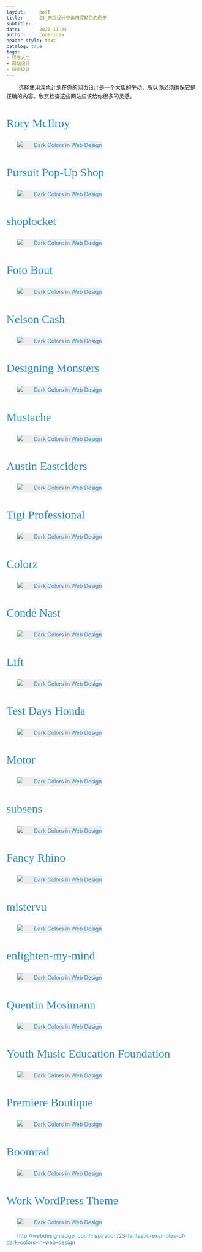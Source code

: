 ```yaml
---
layout:     post
title:      23_网页设计中运用深颜色的例子
subtitle:   
date:       2020-11-24
author:     coderidea
header-style: text
catalog: true
tags:
- 程序人生
- 网站设计
- 网页设计
--- 
```

<p><span style="font-family:'Helvetica Neue', Helvetica, Arial, sans-serif;font-size:13px;line-height:19px;">
</span></p><p style="margin-left:0px;text-indent:2em;line-height:1.6em;font-size:14px;"><span><span> 选择使用深色计划在你的网页设计是一个大胆的举动，所以你必须确保它是正确的内容。欣赏</span><span>检查这些网站应该给你很多的灵感。</span></span></p>
<h3 style="margin-left:0px;font-size:30px;font-weight:normal;font-family:Georgia, 'Nimbus Roman No9 L', serif;font-style:normal;line-height:1.1em;"><a style="color:#2b8dc0;font-weight:inherit;line-height:inherit;text-decoration:none;" href="http://rorymcilroy.com/">Rory McIlroy</a></h3>
<p style="margin-left:0px;text-indent:2em;line-height:1.6em;font-size:14px;"><a style="color:#2b8dc0;font-weight:inherit;line-height:inherit;text-decoration:none;" href="http://rorymcilroy.com/"><img class="aligncenter size-full wp-image-3448" style="margin-left:auto;background-color:#ededed;clear:both;" title="Dark Colors in Web Design" src="http://webdesignledger.com/wp-content/uploads/2012/04/darksites01.jpg" alt="Dark Colors in Web Design" /></a></p>
<h3 style="margin-left:0px;font-size:30px;font-weight:normal;font-family:Georgia, 'Nimbus Roman No9 L', serif;font-style:normal;line-height:1.1em;"><a style="color:#2b8dc0;font-weight:inherit;line-height:inherit;text-decoration:none;" href="http://www.pursuityourself.com/">Pursuit Pop-Up Shop</a></h3>
<p style="margin-left:0px;text-indent:2em;line-height:1.6em;font-size:14px;"><a style="color:#2b8dc0;font-weight:inherit;line-height:inherit;text-decoration:none;" href="http://www.pursuityourself.com/"><img class="aligncenter size-full wp-image-3448" style="margin-left:auto;background-color:#ededed;clear:both;" title="Dark Colors in Web Design" src="http://webdesignledger.com/wp-content/uploads/2012/04/darksites02.jpg" alt="Dark Colors in Web Design" /></a></p>
<h3 style="margin-left:0px;font-size:30px;font-weight:normal;font-family:Georgia, 'Nimbus Roman No9 L', serif;font-style:normal;line-height:1.1em;"><a style="color:#2b8dc0;font-weight:inherit;line-height:inherit;text-decoration:none;" href="https://www.shoplocket.com/">shoplocket</a></h3>
<p style="margin-left:0px;text-indent:2em;line-height:1.6em;font-size:14px;"><a style="color:#2b8dc0;font-weight:inherit;line-height:inherit;text-decoration:none;" href="https://www.shoplocket.com/"><img class="aligncenter size-full wp-image-3448" style="margin-left:auto;background-color:#ededed;clear:both;" title="Dark Colors in Web Design" src="http://webdesignledger.com/wp-content/uploads/2012/04/darksites03.jpg" alt="Dark Colors in Web Design" /></a></p>
<h3 style="margin-left:0px;font-size:30px;font-weight:normal;font-family:Georgia, 'Nimbus Roman No9 L', serif;font-style:normal;line-height:1.1em;"><a style="color:#2b8dc0;font-weight:inherit;line-height:inherit;text-decoration:none;" href="http://fotobout.com/">Foto Bout</a></h3>
<p style="margin-left:0px;text-indent:2em;line-height:1.6em;font-size:14px;"><a style="color:#2b8dc0;font-weight:inherit;line-height:inherit;text-decoration:none;" href="http://fotobout.com/"><img class="aligncenter size-full wp-image-3448" style="margin-left:auto;background-color:#ededed;clear:both;" title="Dark Colors in Web Design" src="http://webdesignledger.com/wp-content/uploads/2012/04/darksites04.jpg" alt="Dark Colors in Web Design" /></a></p>
<h3 style="margin-left:0px;font-size:30px;font-weight:normal;font-family:Georgia, 'Nimbus Roman No9 L', serif;font-style:normal;line-height:1.1em;"><a style="color:#2b8dc0;font-weight:inherit;line-height:inherit;text-decoration:none;" href="http://www.nelsoncash.com/">Nelson Cash</a></h3>
<p style="margin-left:0px;text-indent:2em;line-height:1.6em;font-size:14px;"><a style="color:#2b8dc0;font-weight:inherit;line-height:inherit;text-decoration:none;" href="http://www.nelsoncash.com/"><img class="aligncenter size-full wp-image-3448" style="margin-left:auto;background-color:#ededed;clear:both;" title="Dark Colors in Web Design" src="http://webdesignledger.com/wp-content/uploads/2012/04/darksites05.jpg" alt="Dark Colors in Web Design" /></a></p>
<h3 style="margin-left:0px;font-size:30px;font-weight:normal;font-family:Georgia, 'Nimbus Roman No9 L', serif;font-style:normal;line-height:1.1em;"><a style="color:#2b8dc0;font-weight:inherit;line-height:inherit;text-decoration:none;" href="http://designingmonsters.com/">Designing Monsters</a></h3>
<p style="margin-left:0px;text-indent:2em;line-height:1.6em;font-size:14px;"><a style="color:#2b8dc0;font-weight:inherit;line-height:inherit;text-decoration:none;" href="http://designingmonsters.com/"><img class="aligncenter size-full wp-image-3448" style="margin-left:auto;background-color:#ededed;clear:both;" title="Dark Colors in Web Design" src="http://webdesignledger.com/wp-content/uploads/2012/04/darksites06.jpg" alt="Dark Colors in Web Design" /></a></p>
<h3 style="margin-left:0px;font-size:30px;font-weight:normal;font-family:Georgia, 'Nimbus Roman No9 L', serif;font-style:normal;line-height:1.1em;"><a style="color:#2b8dc0;font-weight:inherit;line-height:inherit;text-decoration:none;" href="http://www.mustache.dk/#/Work/rodekors">Mustache</a></h3>
<p style="margin-left:0px;text-indent:2em;line-height:1.6em;font-size:14px;"><a style="color:#2b8dc0;font-weight:inherit;line-height:inherit;text-decoration:none;" href="http://www.mustache.dk/#/Work/rodekors"><img class="aligncenter size-full wp-image-3448" style="margin-left:auto;background-color:#ededed;clear:both;" title="Dark Colors in Web Design" src="http://webdesignledger.com/wp-content/uploads/2012/04/darksites07.jpg" alt="Dark Colors in Web Design" /></a></p>
<h3 style="margin-left:0px;font-size:30px;font-weight:normal;font-family:Georgia, 'Nimbus Roman No9 L', serif;font-style:normal;line-height:1.1em;"><a style="color:#2b8dc0;font-weight:inherit;line-height:inherit;text-decoration:none;" href="http://www.austineastciders.com/">Austin Eastciders</a></h3>
<p style="margin-left:0px;text-indent:2em;line-height:1.6em;font-size:14px;"><a style="color:#2b8dc0;font-weight:inherit;line-height:inherit;text-decoration:none;" href="http://www.austineastciders.com/"><img class="aligncenter size-full wp-image-3448" style="margin-left:auto;background-color:#ededed;clear:both;" title="Dark Colors in Web Design" src="http://webdesignledger.com/wp-content/uploads/2012/04/darksites08.jpg" alt="Dark Colors in Web Design" /></a></p>
<h3 style="margin-left:0px;font-size:30px;font-weight:normal;font-family:Georgia, 'Nimbus Roman No9 L', serif;font-style:normal;line-height:1.1em;"><a style="color:#2b8dc0;font-weight:inherit;line-height:inherit;text-decoration:none;" href="http://www.tigiprofessional.com/">Tigi Professional</a></h3>
<p style="margin-left:0px;text-indent:2em;line-height:1.6em;font-size:14px;"><a style="color:#2b8dc0;font-weight:inherit;line-height:inherit;text-decoration:none;" href="http://www.tigiprofessional.com/"><img class="aligncenter size-full wp-image-3448" style="margin-left:auto;background-color:#ededed;clear:both;" title="Dark Colors in Web Design" src="http://webdesignledger.com/wp-content/uploads/2012/04/darksites09.jpg" alt="Dark Colors in Web Design" /></a></p>
<h3 style="margin-left:0px;font-size:30px;font-weight:normal;font-family:Georgia, 'Nimbus Roman No9 L', serif;font-style:normal;line-height:1.1em;"><a style="color:#2b8dc0;font-weight:inherit;line-height:inherit;text-decoration:none;" href="http://www.colorz.fr/#!/en">Colorz</a></h3>
<p style="margin-left:0px;text-indent:2em;line-height:1.6em;font-size:14px;"><a style="color:#2b8dc0;font-weight:inherit;line-height:inherit;text-decoration:none;" href="http://www.colorz.fr/#!/en"><img class="aligncenter size-full wp-image-3448" style="margin-left:auto;background-color:#ededed;clear:both;" title="Dark Colors in Web Design" src="http://webdesignledger.com/wp-content/uploads/2012/04/darksites10.jpg" alt="Dark Colors in Web Design" /></a></p>
<h3 style="margin-left:0px;font-size:30px;font-weight:normal;font-family:Georgia, 'Nimbus Roman No9 L', serif;font-style:normal;line-height:1.1em;"><a style="color:#2b8dc0;font-weight:inherit;line-height:inherit;text-decoration:none;" href="http://www.condenast.com/">Condé Nast</a></h3>
<p style="margin-left:0px;text-indent:2em;line-height:1.6em;font-size:14px;"><a style="color:#2b8dc0;font-weight:inherit;line-height:inherit;text-decoration:none;" href="http://www.condenast.com/"><img class="aligncenter size-full wp-image-3448" style="margin-left:auto;background-color:#ededed;clear:both;" title="Dark Colors in Web Design" src="http://webdesignledger.com/wp-content/uploads/2012/04/darksites11.jpg" alt="Dark Colors in Web Design" /></a></p>
<h3 style="margin-left:0px;font-size:30px;font-weight:normal;font-family:Georgia, 'Nimbus Roman No9 L', serif;font-style:normal;line-height:1.1em;"><a style="color:#2b8dc0;font-weight:inherit;line-height:inherit;text-decoration:none;" href="http://www.lift-mag.com/">Lift</a></h3>
<p style="margin-left:0px;text-indent:2em;line-height:1.6em;font-size:14px;"><a style="color:#2b8dc0;font-weight:inherit;line-height:inherit;text-decoration:none;" href="http://www.lift-mag.com/"><img class="aligncenter size-full wp-image-3448" style="margin-left:auto;background-color:#ededed;clear:both;" title="Dark Colors in Web Design" src="http://webdesignledger.com/wp-content/uploads/2012/04/darksites12.jpg" alt="Dark Colors in Web Design" /></a></p>
<h3 style="margin-left:0px;font-size:30px;font-weight:normal;font-family:Georgia, 'Nimbus Roman No9 L', serif;font-style:normal;line-height:1.1em;"><a style="color:#2b8dc0;font-weight:inherit;line-height:inherit;text-decoration:none;" href="http://testdays.hondamoto.ch/">Test Days Honda</a></h3>
<p style="margin-left:0px;text-indent:2em;line-height:1.6em;font-size:14px;"><a style="color:#2b8dc0;font-weight:inherit;line-height:inherit;text-decoration:none;" href="http://testdays.hondamoto.ch/"><img class="aligncenter size-full wp-image-3448" style="margin-left:auto;background-color:#ededed;clear:both;" title="Dark Colors in Web Design" src="http://webdesignledger.com/wp-content/uploads/2012/04/darksites13.jpg" alt="Dark Colors in Web Design" /></a></p>
<h3 style="margin-left:0px;font-size:30px;font-weight:normal;font-family:Georgia, 'Nimbus Roman No9 L', serif;font-style:normal;line-height:1.1em;"><a style="color:#2b8dc0;font-weight:inherit;line-height:inherit;text-decoration:none;" href="http://www.motorvfx.com/en/work/">Motor</a></h3>
<p style="margin-left:0px;text-indent:2em;line-height:1.6em;font-size:14px;"><a style="color:#2b8dc0;font-weight:inherit;line-height:inherit;text-decoration:none;" href="http://www.motorvfx.com/en/work/"><img class="aligncenter size-full wp-image-3448" style="margin-left:auto;background-color:#ededed;clear:both;" title="Dark Colors in Web Design" src="http://webdesignledger.com/wp-content/uploads/2012/04/darksites14.jpg" alt="Dark Colors in Web Design" /></a></p>
<h3 style="margin-left:0px;font-size:30px;font-weight:normal;font-family:Georgia, 'Nimbus Roman No9 L', serif;font-style:normal;line-height:1.1em;"><a style="color:#2b8dc0;font-weight:inherit;line-height:inherit;text-decoration:none;" href="http://www.subsens.com/">subsens</a></h3>
<p style="margin-left:0px;text-indent:2em;line-height:1.6em;font-size:14px;"><a style="color:#2b8dc0;font-weight:inherit;line-height:inherit;text-decoration:none;" href="http://www.subsens.com/"><img class="aligncenter size-full wp-image-3448" style="margin-left:auto;background-color:#ededed;clear:both;" title="Dark Colors in Web Design" src="http://webdesignledger.com/wp-content/uploads/2012/04/darksites15.jpg" alt="Dark Colors in Web Design" /></a></p>
<h3 style="margin-left:0px;font-size:30px;font-weight:normal;font-family:Georgia, 'Nimbus Roman No9 L', serif;font-style:normal;line-height:1.1em;"><a style="color:#2b8dc0;font-weight:inherit;line-height:inherit;text-decoration:none;" href="http://fancyrhino.com/">Fancy Rhino</a></h3>
<p style="margin-left:0px;text-indent:2em;line-height:1.6em;font-size:14px;"><a style="color:#2b8dc0;font-weight:inherit;line-height:inherit;text-decoration:none;" href="http://fancyrhino.com/"><img class="aligncenter size-full wp-image-3448" style="margin-left:auto;background-color:#ededed;clear:both;" title="Dark Colors in Web Design" src="http://webdesignledger.com/wp-content/uploads/2012/04/darksites16.jpg" alt="Dark Colors in Web Design" /></a></p>
<h3 style="margin-left:0px;font-size:30px;font-weight:normal;font-family:Georgia, 'Nimbus Roman No9 L', serif;font-style:normal;line-height:1.1em;"><a style="color:#2b8dc0;font-weight:inherit;line-height:inherit;text-decoration:none;" href="http://mistervu.com/">mistervu</a></h3>
<p style="margin-left:0px;text-indent:2em;line-height:1.6em;font-size:14px;"><a style="color:#2b8dc0;font-weight:inherit;line-height:inherit;text-decoration:none;" href="http://mistervu.com/"><img class="aligncenter size-full wp-image-3448" style="margin-left:auto;background-color:#ededed;clear:both;" title="Dark Colors in Web Design" src="http://webdesignledger.com/wp-content/uploads/2012/04/darksites17.jpg" alt="Dark Colors in Web Design" /></a></p>
<h3 style="margin-left:0px;font-size:30px;font-weight:normal;font-family:Georgia, 'Nimbus Roman No9 L', serif;font-style:normal;line-height:1.1em;"><a style="color:#2b8dc0;font-weight:inherit;line-height:inherit;text-decoration:none;" href="http://www.enlighten-my-mind.com/">enlighten-my-mind</a></h3>
<p style="margin-left:0px;text-indent:2em;line-height:1.6em;font-size:14px;"><a style="color:#2b8dc0;font-weight:inherit;line-height:inherit;text-decoration:none;" href="http://www.enlighten-my-mind.com/"><img class="aligncenter size-full wp-image-3448" style="margin-left:auto;background-color:#ededed;clear:both;" title="Dark Colors in Web Design" src="http://webdesignledger.com/wp-content/uploads/2012/04/darksites18.jpg" alt="Dark Colors in Web Design" /></a></p>
<h3 style="margin-left:0px;font-size:30px;font-weight:normal;font-family:Georgia, 'Nimbus Roman No9 L', serif;font-style:normal;line-height:1.1em;"><a style="color:#2b8dc0;font-weight:inherit;line-height:inherit;text-decoration:none;" href="http://quentinmosimann.com/#!home">Quentin Mosimann</a></h3>
<p style="margin-left:0px;text-indent:2em;line-height:1.6em;font-size:14px;"><a style="color:#2b8dc0;font-weight:inherit;line-height:inherit;text-decoration:none;" href="http://quentinmosimann.com/#!home"><img class="aligncenter size-full wp-image-3448" style="margin-left:auto;background-color:#ededed;clear:both;" title="Dark Colors in Web Design" src="http://webdesignledger.com/wp-content/uploads/2012/04/darksites19.jpg" alt="Dark Colors in Web Design" /></a></p>
<h3 style="margin-left:0px;font-size:30px;font-weight:normal;font-family:Georgia, 'Nimbus Roman No9 L', serif;font-style:normal;line-height:1.1em;"><a style="color:#2b8dc0;font-weight:inherit;line-height:inherit;text-decoration:none;" href="http://ymefusa.org/">Youth Music Education Foundation</a></h3>
<p style="margin-left:0px;text-indent:2em;line-height:1.6em;font-size:14px;"><a style="color:#2b8dc0;font-weight:inherit;line-height:inherit;text-decoration:none;" href="http://ymefusa.org/"><img class="aligncenter size-full wp-image-3448" style="margin-left:auto;background-color:#ededed;clear:both;" title="Dark Colors in Web Design" src="http://webdesignledger.com/wp-content/uploads/2012/04/darksites20.jpg" alt="Dark Colors in Web Design" /></a></p>
<h3 style="margin-left:0px;font-size:30px;font-weight:normal;font-family:Georgia, 'Nimbus Roman No9 L', serif;font-style:normal;line-height:1.1em;"><a style="color:#2b8dc0;font-weight:inherit;line-height:inherit;text-decoration:none;" href="http://www.premiereboutique.it/">Premiere Boutique</a></h3>
<p style="margin-left:0px;text-indent:2em;line-height:1.6em;font-size:14px;"><a style="color:#2b8dc0;font-weight:inherit;line-height:inherit;text-decoration:none;" href="http://www.premiereboutique.it/"><img class="aligncenter size-full wp-image-3448" style="margin-left:auto;background-color:#ededed;clear:both;" title="Dark Colors in Web Design" src="http://webdesignledger.com/wp-content/uploads/2012/04/darksites21.jpg" alt="Dark Colors in Web Design" /></a></p>
<h3 style="margin-left:0px;font-size:30px;font-weight:normal;font-family:Georgia, 'Nimbus Roman No9 L', serif;font-style:normal;line-height:1.1em;"><a style="color:#2b8dc0;font-weight:inherit;line-height:inherit;text-decoration:none;" href="http://www.boomrad.com/">Boomrad</a></h3>
<p style="margin-left:0px;text-indent:2em;line-height:1.6em;font-size:14px;"><a style="color:#2b8dc0;font-weight:inherit;line-height:inherit;text-decoration:none;" href="http://www.boomrad.com/"><img class="aligncenter size-full wp-image-3448" style="margin-left:auto;background-color:#ededed;clear:both;" title="Dark Colors in Web Design" src="http://webdesignledger.com/wp-content/uploads/2012/04/darksites22.jpg" alt="Dark Colors in Web Design" /></a></p>
<h3 style="margin-left:0px;font-size:30px;font-weight:normal;font-family:Georgia, 'Nimbus Roman No9 L', serif;font-style:normal;line-height:1.1em;"><a style="color:#2b8dc0;font-weight:inherit;line-height:inherit;text-decoration:none;" title="premium wordpress themes" href="http://themetrust.com/demos/work/">Work WordPress Theme</a></h3>
<p style="margin-left:0px;text-indent:2em;line-height:1.6em;font-size:14px;"><a style="color:#2b8dc0;font-weight:inherit;line-height:inherit;text-decoration:none;" href="http://themetrust.com/demos/work/"><img class="aligncenter size-full wp-image-3448" style="margin-left:auto;background-color:#ededed;clear:both;" title="Dark Colors in Web Design" src="http://webdesignledger.com/wp-content/uploads/2012/04/darksites23.jpg" alt="Dark Colors in Web Design" /></a></p>
<p style="margin-left:auto;text-indent:2em;"><a style="color:#2b8dc0;font-weight:inherit;line-height:inherit;text-decoration:none;" href="http://webdesignledger.com/inspiration/23-fantastic-examples-of-dark-colors-in-web-design">http://webdesignledger.com/inspiration/23-fantastic-examples-of-dark-colors-in-web-design</a></p>
